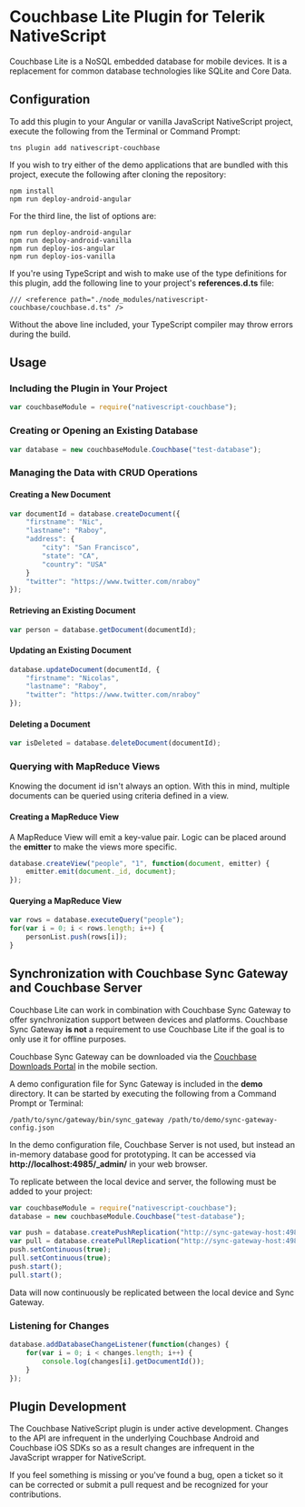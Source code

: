 # Couchbase Lite Plugin for Telerik NativeScript

Couchbase Lite is a NoSQL embedded database for mobile devices.  It is a replacement for common database technologies like SQLite and Core Data.

## Configuration

To add this plugin to your Angular or vanilla JavaScript NativeScript project, execute the following from the Terminal or Command Prompt:

```
tns plugin add nativescript-couchbase
```

If you wish to try either of the demo applications that are bundled with this project, execute the following after cloning the repository:

```
npm install
npm run deploy-android-angular
```

For the third line, the list of options are:

```
npm run deploy-android-angular
npm run deploy-android-vanilla
npm run deploy-ios-angular
npm run deploy-ios-vanilla
```

If you're using TypeScript and wish to make use of the type definitions for this plugin, add the following line to your project's **references.d.ts** file:

```
/// <reference path="./node_modules/nativescript-couchbase/couchbase.d.ts" />
```

Without the above line included, your TypeScript compiler may throw errors during the build.

## Usage

### Including the Plugin in Your Project

```javascript
var couchbaseModule = require("nativescript-couchbase");
```

### Creating or Opening an Existing Database

```javascript
var database = new couchbaseModule.Couchbase("test-database");
```

### Managing the Data with CRUD Operations

#### Creating a New Document

```javascript
var documentId = database.createDocument({
    "firstname": "Nic",
    "lastname": "Raboy",
    "address": {
        "city": "San Francisco",
        "state": "CA",
        "country": "USA"
    }
    "twitter": "https://www.twitter.com/nraboy"
});
```

#### Retrieving an Existing Document

```javascript
var person = database.getDocument(documentId);
```

#### Updating an Existing Document

```javascript
database.updateDocument(documentId, {
    "firstname": "Nicolas",
    "lastname": "Raboy",
    "twitter": "https://www.twitter.com/nraboy"
});
```

#### Deleting a Document

```javascript
var isDeleted = database.deleteDocument(documentId);
```

### Querying with MapReduce Views

Knowing the document id isn't always an option.  With this in mind, multiple documents can be queried using criteria defined in a view.

#### Creating a MapReduce View

A MapReduce View will emit a key-value pair.  Logic can be placed around the **emitter** to make the views more specific.

```javascript
database.createView("people", "1", function(document, emitter) {
    emitter.emit(document._id, document);
});
```

#### Querying a MapReduce View

```javascript
var rows = database.executeQuery("people");
for(var i = 0; i < rows.length; i++) {
    personList.push(rows[i]);
}
```

## Synchronization with Couchbase Sync Gateway and Couchbase Server

Couchbase Lite can work in combination with Couchbase Sync Gateway to offer synchronization support between devices and platforms.  Couchbase Sync Gateway **is not** a requirement to use Couchbase Lite if the goal is to only use it for offline purposes.

Couchbase Sync Gateway can be downloaded via the [Couchbase Downloads Portal](http://www.couchbase.com/downloads) in the mobile section.

A demo configuration file for Sync Gateway is included in the **demo** directory.  It can be started by executing the following from a Command Prompt or Terminal:

```
/path/to/sync/gateway/bin/sync_gateway /path/to/demo/sync-gateway-config.json
```

In the demo configuration file, Couchbase Server is not used, but instead an in-memory database good for prototyping.  It can be accessed via **http://localhost:4985/_admin/** in your web browser.

To replicate between the local device and server, the following must be added to your project:

```javascript
var couchbaseModule = require("nativescript-couchbase");
database = new couchbaseModule.Couchbase("test-database");

var push = database.createPushReplication("http://sync-gateway-host:4984/test-database");
var pull = database.createPullReplication("http://sync-gateway-host:4984/test-database");
push.setContinuous(true);
pull.setContinuous(true);
push.start();
pull.start();
```

Data will now continuously be replicated between the local device and Sync Gateway.

### Listening for Changes

```javascript
database.addDatabaseChangeListener(function(changes) {
    for(var i = 0; i < changes.length; i++) {
        console.log(changes[i].getDocumentId());
    }
});
```

## Plugin Development

The Couchbase NativeScript plugin is under active development.  Changes to the API are infrequent in the underlying Couchbase Android and Couchbase iOS SDKs so as a result changes are infrequent in the JavaScript wrapper for NativeScript.

If you feel something is missing or you've found a bug, open a ticket so it can be corrected or submit a pull request and be recognized for your contributions.